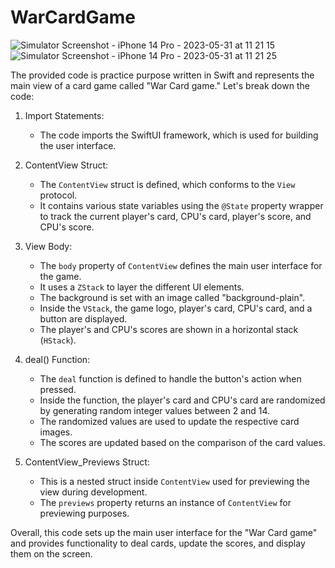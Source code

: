 # WarCardGame

![Simulator Screenshot - iPhone 14 Pro - 2023-05-31 at 11 21 15](https://github.com/TheElementOFLif3/WarCardGame/assets/116418444/3499dc79-4e60-4441-9f9b-d91576bc8c22)
![Simulator Screenshot - iPhone 14 Pro - 2023-05-31 at 11 21 25](https://github.com/TheElementOFLif3/WarCardGame/assets/116418444/a62c2d81-4b5d-412d-a83e-66a1d3b65d3e)


The provided code is practice purpose written in Swift and represents the main view of a card game called "War Card game." Let's break down the code:

1. Import Statements:
   - The code imports the SwiftUI framework, which is used for building the user interface.

2. ContentView Struct:
   - The `ContentView` struct is defined, which conforms to the `View` protocol.
   - It contains various state variables using the `@State` property wrapper to track the current player's card, CPU's card, player's score, and CPU's score.

3. View Body:
   - The `body` property of `ContentView` defines the main user interface for the game.
   - It uses a `ZStack` to layer the different UI elements.
   - The background is set with an image called "background-plain".
   - Inside the `VStack`, the game logo, player's card, CPU's card, and a button are displayed.
   - The player's and CPU's scores are shown in a horizontal stack (`HStack`).

4. deal() Function:
   - The `deal` function is defined to handle the button's action when pressed.
   - Inside the function, the player's card and CPU's card are randomized by generating random integer values between 2 and 14.
   - The randomized values are used to update the respective card images.
   - The scores are updated based on the comparison of the card values.

5. ContentView_Previews Struct:
   - This is a nested struct inside `ContentView` used for previewing the view during development.
   - The `previews` property returns an instance of `ContentView` for previewing purposes.

Overall, this code sets up the main user interface for the "War Card game" and provides functionality to deal cards, update the scores, and display them on the screen.
